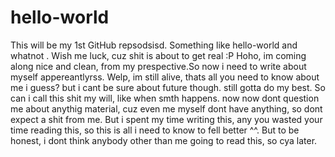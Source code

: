 # hello-world
This will be my 1st GitHub repsodsisd. Something like hello-world and whatnot . Wish me luck, cuz shit is about to get real :P
Hoho, im coming along nice and clean, from my prespective.So now i need to write about myself appereantlyrss. Welp, im still alive, thats all you need to know about me i guess? but i cant be sure about future though. still gotta do my best. So can i call this shit my will, like when smth happens. now now dont question me about anythig material, cuz even me myself dont have anything, so dont expect a shit from me. But i spent my time writing this, any you wasted your time reading this, so this is all i need to know to fell better ^^. But to be honest, i dont think anybody other than me going to read this, so cya later.
